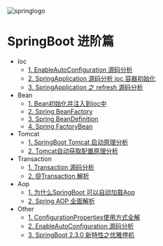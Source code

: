 ![springlogo](../../doc/logo/springlogo.jpg)

# SpringBoot 进阶篇

- Ioc 
    - [1. EnableAutoConfiguration 源码分析](book/EnableAutoConfiguration.md)
    - [2. SpringApplication 源码分析 ioc 容器初始化](book/ioc/SpringApplication.md)
    - [3. SpringApplication 之 refresh 源码分析](book/ioc/refresh.md)
- Bean    
    - [1. Bean初始化并注入到ioc中](book/bean/InitBean.md)
    - [2. Spring BeanFactory ](book/bean/BeanFactory.md)
    - [3. Spring BeanDefinition](book/bean/BeanDefinition.md)
    - [4. Spring FactoryBean](book/bean/FactoryBean.md)
- Tomcat    
    - [1. SpringBoot Tomcat 启动原理分析](book/ioc/SpringBoot_Tomcat.md)
    - [2. Tomcat自动获取配置原理分析](book/ioc/TomcatConfigurationFile.md)
- Transaction
    - [1. Transaction 源码分析](book/transaction/Transaction_invoke.md)
    - [2. @Transaction 解析](book/transaction/Transaction解析.md)
- Aop
    - [1. 为什么SpringBoot 可以自动加载Aop](book/aop/SpringAutoProxy.md)        
    - [2. Spring AOP 全面解析](book/aop/SpringAop.md)        
- Other 
    - [1. ConfigurationProperties使用方式全解](book/ConfigurationProperties.md)
    - [2. EnableAutoConfiguration 源码分析](book/EnableAutoConfiguration.md)
    - [3. SpringBoot 2.3.0 新特性之优雅停机](book/GracefulShutdown.md)



